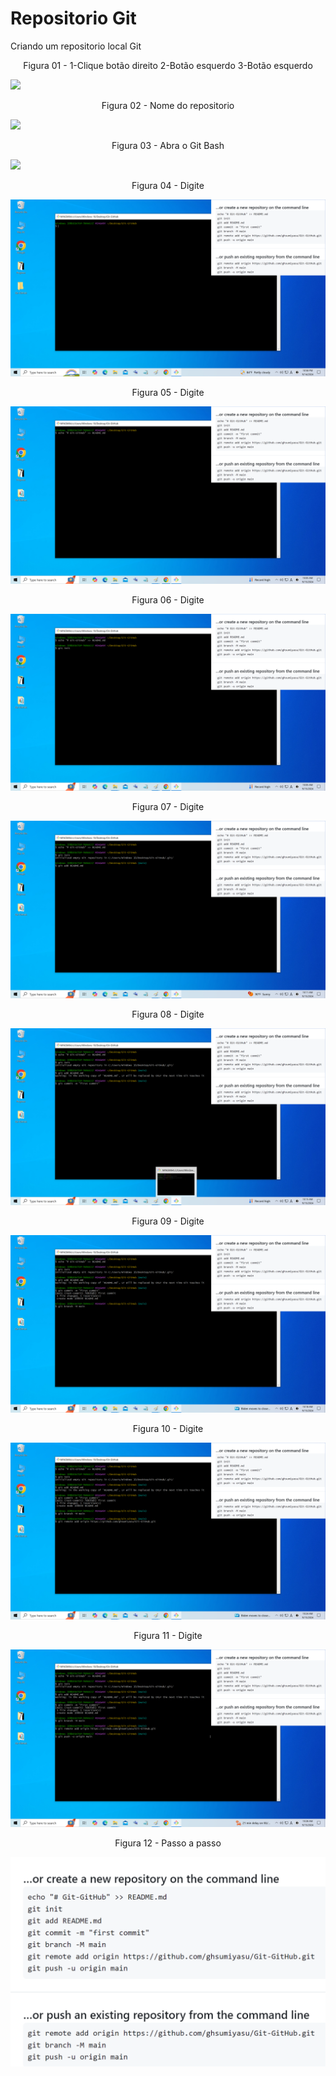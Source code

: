 # Repositorio Git
Criando um repositorio local Git

<div align="center">
Figura 01 - 1-Clique botão direito 2-Botão esquerdo 3-Botão esquerdo
</div>

![](Imagens/Windows-Git-Repositorio-Img01.png)

<div align="center">
Figura 02 - Nome do repositorio
</div>

![](Imagens/Windows-Git-Repositorio-Img02.png)

<div align="center">
Figura 03 - Abra o Git Bash
</div>

![](Imagens/Windows-Git-Repositorio-Img03.png)

<div align="center">
Figura 04 - Digite
</div>

![](Imagens/Windows-Git-Repositorio-Img04.png)


<div align="center">
Figura 05 - Digite
</div>

![](Imagens/Windows-Git-Repositorio-Img05.png)

<div align="center">
Figura 06 - Digite
</div>

![](Imagens/Windows-Git-Repositorio-Img06.png)

<div align="center">
Figura 07 - Digite
</div>

![](Imagens/Windows-Git-Repositorio-Img07.png)

<div align="center">
Figura 08 - Digite
</div>

![](Imagens/Windows-Git-Repositorio-Img08.png)

<div align="center">
Figura 09 - Digite
</div>

![](Imagens/Windows-Git-Repositorio-Img09.png)

<div align="center">
Figura 10 - Digite
</div>

![](Imagens/Windows-Git-Repositorio-Img10.png)


<div align="center">
Figura 11 - Digite
</div>

![](Imagens/Windows-Git-Repositorio-Img11.png)

<div align="center">
Figura 12 - Passo a passo
</div>

![](Imagens/Windows-Git-Repositorio-Img12.png)
